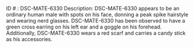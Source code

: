 ID # : DSC-MATE-6330
Description: DSC-MATE-6330 appears to be an ordinary human male with spots on his face, donning a peak spike hairstyle and wearing nerd glasses. DSC-MATE-6330 has been observed to have a green cross earring on his left ear and a goggle on his forehead. Additionally, DSC-MATE-6330 wears a red scarf and carries a candy stick as his accessories.